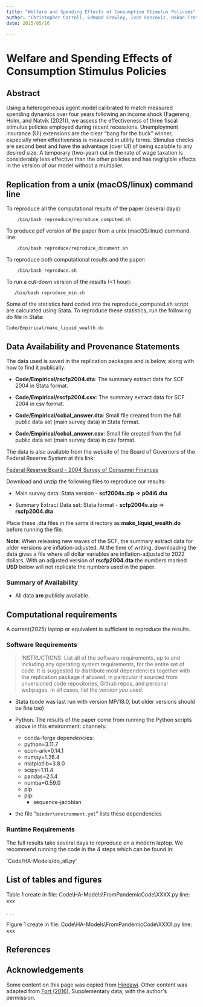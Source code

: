 ```yaml
---
title: "Welfare and Spending Effects of Consumption Stimulus Policies"
author: "Christopher Carroll, Edmund Crawley, Ivan Fancovic, Hakon Tretvoll"
date: 2025/05/16

---
```

# Welfare and Spending Effects of Consumption Stimulus Policies

## Abstract

Using a heterogeneous agent model calibrated to match measured spending dynamics over four years following an income shock (Fagereng, Holm, and Natvik (2021)), we assess the effectiveness of three fiscal stimulus policies employed during recent recessions. Unemployment insurance (UI) extensions are the clear “bang for the buck” winner, especially when effectiveness is measured in utility terms. Stimulus checks are second best and have the advantage (over UI) of being scalable to any desired size. A temporary (two-year) cut in the rate of wage taxation is considerably less effective than the other policies and has negligible effects in the version of our model without a multiplier.

## Replication from a unix (macOS/linux) command line

To reproduce all the computational results of the paper (several days):

```
	/bin/bash repreoduce/reproduce_computed.sh
```

To produce pdf version of the paper from a unix (macOS/linux) command line:

```
	/bin/bash reproduce/reproduce_document.sh
```

To reproduce both computational results and the paper:

```
	/bin/bash reproduce.sh
```

 To run a cut-down version of the results (\<1 hour):

 ```
	/bin/bash reproduce_min.sh
```

Some of the statistics hard coded into the reproduce_computed.sh script are calculated using Stata. To reproduce these statistics, run the following do file in Stata:

 ```
Code/Empirical/make_liquid_wealth.do
 ```

## Data Availability and Provenance Statements

The data used is saved in the replication packages and is below, along with how to find it publically:

- **Code/Empirical/rscfp2004.dta**: The summary extract data for SCF 2004 in Stata format. 
- **Code/Empirical/rscfp2004.csv**: The summary extract data for SCF 2004 in csv format. 

- **Code/Empirical/ccbal_answer.dta**: Small file created from the full public data set (main survey data) in Stata format. 
- **Code/Empirical/ccbal_answer.csv**: Small file created from the full public data set (main survey data) in csv format. 


The data is also available from the website of the Board of Governors of the Federal Reserve System at this link:

[Federal Reserve Board - 2004 Survey of Consumer Finances](https://www.federalreserve.gov/econres/scf_2004.htm)

Download and unzip the following files to reproduce our results:

- Main survey data: Stata version - **scf2004s.zip** $\Rightarrow$ **p04i6.dta**

- Summary Extract Data set: Stata format - **scfp2004s.zip** $\Rightarrow$ **rscfp2004.dta**

Place these .dta files in the same directory as **make_liquid_wealth.do** before running the file.

**Note**: When releasing new waves of the SCF, the summary extract data for older versions are inflation-adjusted. At the time of writing, downloading the data gives a file where all dollar variables are inflation-adjusted to 2022 dollars. With an adjusted version of **rscfp2004.dta** the numbers marked **USD** below will not replicate the numbers used in the paper. 

### Summary of Availability

- All data **are** publicly available.

## Computational requirements

A current(2025) laptop or equivalent is sufficient to reproduce the results.

### Software Requirements

> INSTRUCTIONS: List all of the software requirements, up to and including any operating system requirements, for the entire set of code. It is suggested to distribute most dependencies together with the replication package if allowed, in particular if sourced from unversioned code repositories, Github repos, and personal webpages. In all cases, list the version *you* used. 

- Stata (code was last run with version MP/18.0, but older versions should be fine too)

- Python. The results of the paper come from running the Python scripts above in this environment:
channels:
  - conda-forge
dependencies:
  - python=3.11.7
  - econ-ark=0.14.1
  - numpy=1.26.4
  - matplotlib=3.8.0
  - scipy=1.11.4
  - pandas=2.1.4
  - numba=0.59.0
  - pip
  - pip:
    - sequence-jacobian

 - the file "`binder\environment.yml`" lists these dependencies



### Runtime Requirements

The full results take several days to reproduce on a modern laptop. We recommend running the code in the 4 steps which can be found in:

`Code/HA-Models/do_all.py'


## List of tables and figures

Table 1 create in
file: Code\HA-Models\FromPandemicCode\XXXX.py
line: xxx

.
.
.

Figure 1 create in
file: Code\HA-Models\FromPandemicCode\XXXX.py
line: xxx


## References


## Acknowledgements

Some content on this page was copied from [Hindawi](https://www.hindawi.com/research.data/#statement.templates). Other content was adapted  from [Fort (2016)](https://doi.org/10.1093/restud/rdw057), Supplementary data, with the author's permission.
